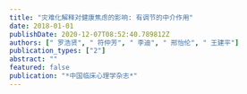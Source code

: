 ```yaml
---
title: "灾难化解释对健康焦虑的影响: 有调节的中介作用"
date: 2018-01-01
publishDate: 2020-12-07T08:52:40.789812Z
authors: [" 罗浩贤", " 符仲芳", " 李迪", " 邢怡伦", " 王建平"]
publication_types: ["2"]
abstract: ""
featured: false
publication: "*中国临床心理学杂志*"
---
```


